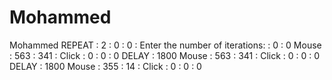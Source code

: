 # Mohammed
Mohammed
REPEAT : 2 : 0 : 0 : Enter the number of iterations: : 0 : 0
Mouse : 563 : 341 : Click : 0 : 0 : 0
DELAY : 1800
Mouse : 563 : 341 : Click : 0 : 0 : 0
DELAY : 1800
Mouse : 355 : 14 : Click : 0 : 0 : 0
